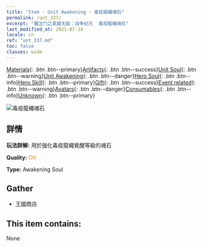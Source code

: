 ```yaml
---
title: "Item - Unit Awakening - 毒疫龍蠅魂石"
permalink: /unt_337/
excerpt: "魔法门之英雄无敌：战争纪元  毒疫龍蠅魂石"
last_modified_at: 2021-07-14
locale: cn
ref: "unt_337.md"
toc: false
classes: wide
---
```

 [Materials](/ItemsCN/){: .btn .btn--primary}[Artifacts](/ItemsCN/Artifacts/){: .btn .btn--success}[Unit Soul](/ItemsCN/UnitSoul/){: .btn .btn--warning}[Unit Awakening](/ItemsCN/UnitAwakening/){: .btn .btn--danger}[Hero Soul](/ItemsCN/HeroSoul/){: .btn .btn--info}[Hero Skill](/ItemsCN/HeroSkill/){: .btn .btn--primary}[Gift](/ItemsCN/Gift/){: .btn .btn--success}[Event related](/ItemsCN/Events/){: .btn .btn--warning}[Avatars](/ItemsCN/Avatars/){: .btn .btn--danger}[Consumables](/ItemsCN/Consumables/){: .btn .btn--info}[Unknown](/ItemsCN/Unknown/){: .btn .btn--primary}

 ![毒疫龍蠅魂石](/images/u/tia_longying.jpg)

## 詳情
 **玩法詳解:** 用於強化毒疫龍蠅覺醒等級的魂石

 **Quality:** <span style="color: #FF8C00">OK</span>

 **Type:** Awakening Soul

## Gather

*    王國商店 

## This item contains:

  None

